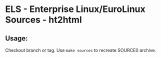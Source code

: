 # ELS - Enterprise Linux/EuroLinux Sources - ht2html
 
## Usage:
  Checkout branch or tag. Use `make sources` to recreate  SOURCE0 archive.
